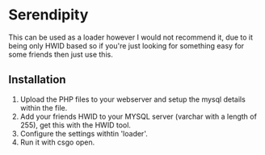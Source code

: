 # Serendipity
This can be used as a loader however I would not recommend it, due to it being only HWID based so if you're just looking for something easy for some friends then just use this.

## Installation
1. Upload the PHP files to your webserver and setup the mysql details within the file.
2. Add your friends HWID to your MYSQL server (varchar with a length of 255), get this with the HWID tool.
3. Configure the settings withtin 'loader'.
4. Run it with csgo open.
